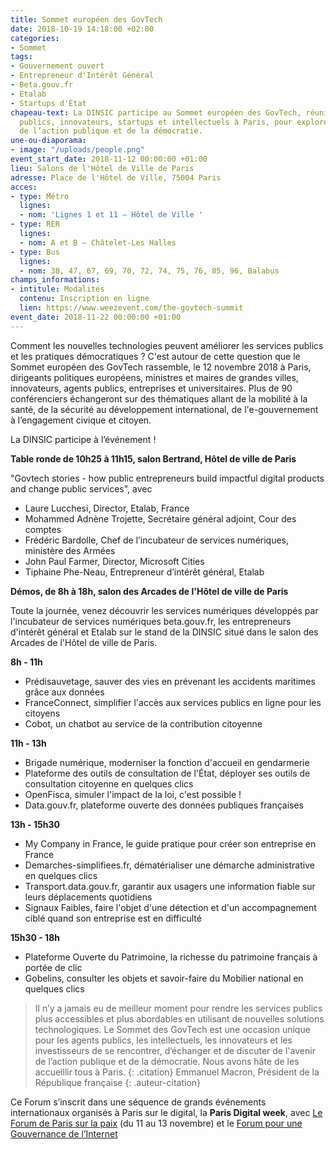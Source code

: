 ```yaml
---
title: Sommet européen des GovTech
date: 2018-10-19 14:18:00 +02:00
categories:
- Sommet
tags:
- Gouvernement ouvert
- Entrepreneur d'Intérêt Général
- Beta.gouv.fr
- Etalab
- Startups d'Etat
chapeau-text: La DINSIC participe au Sommet européen des GovTech, réunissant décideurs
  publics, innovateurs, startups et intellectuels à Paris, pour explorer le futur
  de l’action publique et de la démocratie.
une-ou-diaporama:
- image: "/uploads/people.png"
event_start_date: 2018-11-12 00:00:00 +01:00
lieu: Salons de l'Hôtel de Ville de Paris
adresse: Place de l'Hôtel de Ville, 75004 Paris
acces:
- type: Métro
  lignes:
  - nom: 'Lignes 1 et 11 – Hôtel de Ville '
- type: RER
  lignes:
  - nom: A et B – Châtelet-Les Halles
- type: Bus
  lignes:
  - nom: 38, 47, 67, 69, 70, 72, 74, 75, 76, 85, 96, Balabus
champs_informations:
- intitule: Modalités
  contenu: Inscription en ligne
  lien: https://www.weezevent.com/the-govtech-summit
event_date: 2018-11-22 00:00:00 +01:00
---
```


Comment les nouvelles technologies peuvent améliorer les services publics et les pratiques démocratiques ? C'est autour de cette question que le Sommet européen des GovTech rassemble, le 12 novembre 2018 à Paris, dirigeants politiques européens, ministres et maires de grandes villes, innovateurs, agents publics, entreprises et universitaires. Plus de 90 conférenciers échangeront sur des thématiques allant de la mobilité à la santé, de la sécurité au développement international, de l'e-gouvernement à l’engagement civique et citoyen.

La DINSIC participe à l’événement !


**Table ronde de 10h25 à 11h15, salon Bertrand, Hôtel de ville de Paris**

"Govtech stories - how public entrepreneurs build impactful digital products and change public services", avec 

* Laure Lucchesi, Director, Etalab, France 
* Mohammed Adnène Trojette, Secrétaire général adjoint, Cour des comptes
* Frédéric Bardolle, Chef de l’incubateur de services numériques, ministère des Armées
* John Paul Farmer, Director, Microsoft Cities
* Tiphaine Phe-Neau, Entrepreneur d’intérêt général, Etalab


**Démos, de 8h à 18h, salon des Arcades de l'Hôtel de ville de Paris**

Toute la journée, venez découvrir les services numériques développés par l'incubateur de services numériques beta.gouv.fr, les entrepreneurs d'intérêt général et Etalab sur le stand de la DINSIC situé dans le salon des Arcades de l'Hôtel de ville de Paris.

**8h - 11h**
* Prédisauvetage, sauver des vies en prévenant les accidents maritimes grâce aux données
* FranceConnect, simplifier l'accès aux services publics en ligne pour les citoyens
* Cobot, un chatbot au service de la contribution citoyenne

**11h - 13h**
* Brigade numérique, moderniser la fonction d'accueil en gendarmerie
* Plateforme des outils de consultation de l'État, déployer ses outils de consultation citoyenne en quelques clics
* OpenFisca, simuler l'impact de la loi, c'est possible !
* Data.gouv.fr, plateforme ouverte des données publiques françaises

**13h - 15h30**
* My Company in France, le guide pratique pour créer son entreprise en France
* Demarches-simplifiees.fr, dématérialiser une démarche administrative en quelques clics
* Transport.data.gouv.fr, garantir aux usagers une information fiable sur leurs déplacements quotidiens
* Signaux Faibles, faire l'objet d'une détection et d'un accompagnement ciblé quand son entreprise est en difficulté

**15h30 - 18h** 
* Plateforme Ouverte du Patrimoine, la richesse du patrimoine français à portée de clic
* Gobelins, consulter les objets et savoir-faire du Mobilier national en quelques clics


> Il n’y a jamais eu de meilleur moment pour rendre les services publics plus accessibles et plus abordables en utilisant de nouvelles solutions technologiques. Le Sommet des GovTech est une occasion unique pour les agents publics, les intellectuels, les innovateurs et les investisseurs de se rencontrer, d’échanger et de discuter de l'avenir de l’action publique et de la démocratie. Nous avons hâte de les accueillir tous à Paris.
> {: .citation}
> Emmanuel Macron, Président de la République française
> {: .auteur-citation}

Ce Forum s’inscrit dans une séquence de grands événements internationaux organisés à Paris sur le digital, la **Paris Digital week**, avec [Le Forum de Paris sur la paix](/agenda/paris-digital-week/) (du 11 au 13 novembre) et le [Forum pour une Gouvernance de l’Internet](/agenda/forum-sur-la-gouvernance-de-linternet-pour-un-internet-de-la-confiance/)